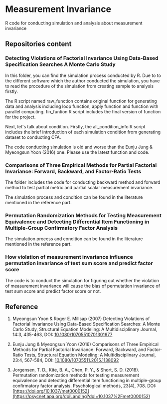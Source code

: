 # Measurement Invariance
R code for conducting simulation and analysis about measurement invariance

## Repositories content
### Detecting Violations of Factorial Invariance Using Data-Based Specification Searches A Monte Carlo Study

In this folder, you can find the simulation process conducted by R. Due to to the different software which the author conducted the simulation, you have to read the procedure of the simulation from creating sample to analysis firstly.
  
The R script named raw_function contains original function for generating data and analysis including loop function, apply function and function with parallel computing. fin_funtion R script includes the final version of function for the project.
  
Next, let's talk about condition. Firstly, the all_condition_info R script includes the brief introduction of each simulation condition from generating dataset to conducting CFA.
  
The code conducting simulation is old and worse than the Eunju Jung & Myeongsun Yoon (2016) one. Please use the latest function and code.
  
### Comparisons of Three Empirical Methods for Partial Factorial Invariance: Forward, Backward, and Factor-Ratio Tests

The folder includes the code for conducting backward method and forward method to test partial metric and partial scalar measurement invariance.

The simulation process and condition can be found in the literature mentioned in the reference part.

### Permutation Randomization Methods for Testing Measurement Equivalence and Detecting Differential Item Functioning in Multiple-Group Confirmatory Factor Analysis

The simulation process and condition can be found in the literature mentioned in the reference part.

### How violation of measurement invariance influence permutation invariance of test sum score and predict factor score

The code is to conduct the simulation for figuring out whether the violation of measurement invariance will cause the bias of permutation invariance of test sum score and predict factor score or not.

## Reference
1. Myeongsun Yoon & Roger E. Millsap (2007) Detecting Violations of Factorial Invariance Using Data-Based Specification Searches: A Monte Carlo Study, Structural Equation Modeling: A Multidisciplinary Journal, 14:3, 435-463, DOI: [10.1080/10705510701301677](https://www.tandfonline.com/doi/full/10.1080/10705510701301677)

2. Eunju Jung & Myeongsun Yoon (2016) Comparisons of Three Empirical Methods for Partial Factorial Invariance: Forward, Backward, and Factor-Ratio Tests, Structural Equation Modeling: A Multidisciplinary Journal, 23:4, 567-584, DOI: [10.1080/10705511.2015.1138092](https://www.tandfonline.com/doi/full/10.1080/10705511.2015.1138092)

3. Jorgensen, T. D., Kite, B. A., Chen, P. Y., & Short, S. D. (2018). Permutation randomization methods for testing measurement equivalence and detecting differential item functioning in multiple-group confirmatory factor analysis. Psychological methods, 23(4), 708. DOI: [https://doi.org/10.1037/met0000152](https://psycnet.apa.org/doiLanding?doi=10.1037%2Fmet0000152)
